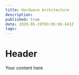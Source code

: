 ```yaml
---
title: Hardware Architecture
description: 
published: true
date: 2020-05-19T03:05:09.641Z
tags: 
---
```


# Header
Your content here